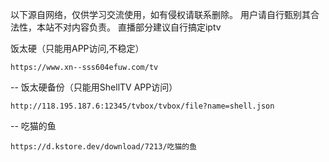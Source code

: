 以下源自网络，仅供学习交流使用，如有侵权请联系删除。
用户请自行甄别其合法性，本站不对内容负责。
直播部分建议自行搞定iptv

 饭太硬（只能用APP访问,不稳定）
```
https://www.xn--sss604efuw.com/tv
```

-- 饭太硬备份（只能用ShellTV APP访问）
```
http://118.195.187.6:12345/tvbox/tvbox/file?name=shell.json
```

-- 吃猫的鱼
```
https://d.kstore.dev/download/7213/吃猫的鱼
```
